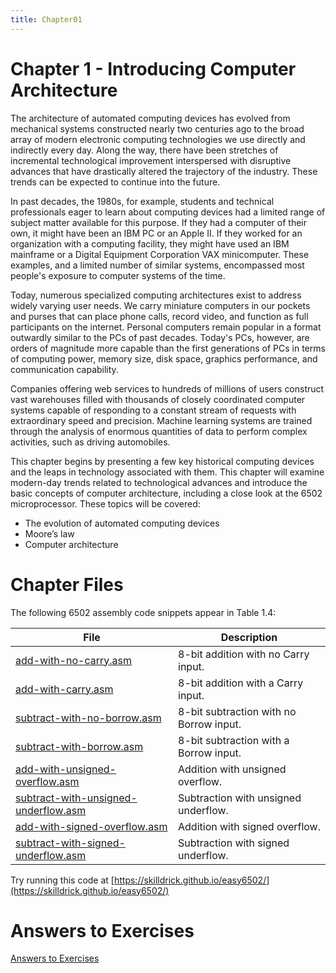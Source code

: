 ```yaml
---
title: Chapter01
---
```


# Chapter 1 - Introducing Computer Architecture

The architecture of automated computing devices has evolved from mechanical systems
constructed nearly two centuries ago to the broad array of modern electronic computing
technologies we use directly and indirectly every day. Along the way, there have been
stretches of incremental technological improvement interspersed with disruptive advances
that have drastically altered the trajectory of the industry. These trends can be expected
to continue into the future.

In past decades, the 1980s, for example, students and technical professionals eager to learn
about computing devices had a limited range of subject matter available for this purpose.
If they had a computer of their own, it might have been an IBM PC or an Apple II. If
they worked for an organization with a computing facility, they might have used an IBM
mainframe or a Digital Equipment Corporation VAX minicomputer. These examples, and
a limited number of similar systems, encompassed most people's exposure to computer
systems of the time.

Today, numerous specialized computing architectures exist to address widely varying user
needs. We carry miniature computers in our pockets and purses that can place phone
calls, record video, and function as full participants on the internet. Personal computers
remain popular in a format outwardly similar to the PCs of past decades. Today's PCs,
however, are orders of magnitude more capable than the first generations of PCs in
terms of computing power, memory size, disk space, graphics performance, and
communication capability.

Companies offering web services to hundreds of millions of users construct vast
warehouses filled with thousands of closely coordinated computer systems capable
of responding to a constant stream of requests with extraordinary speed and precision.
Machine learning systems are trained through the analysis of enormous quantities
of data to perform complex activities, such as driving automobiles.

This chapter begins by presenting a few key historical computing devices and the leaps in
technology associated with them. This chapter will examine modern-day trends related
to technological advances and introduce the basic concepts of computer architecture,
including a close look at the 6502 microprocessor. These topics will be covered:
* The evolution of automated computing devices  
* Moore’s law
* Computer architecture

# Chapter Files

The following 6502 assembly code snippets appear in Table 1.4:

File | Description
---- | -----------
[add-with-no-carry.asm](src/add-with-no-carry.asm) | 8-bit addition with no Carry input.
[add-with-carry.asm](src/add-with-carry.asm) | 8-bit addition with a Carry input.
[subtract-with-no-borrow.asm](src/subtract-with-no-borrow.asm) | 8-bit subtraction with no Borrow input. 
[subtract-with-borrow.asm](src/subtract-with-borrow.asm) | 8-bit subtraction with a Borrow input. 
[add-with-unsigned-overflow.asm](src/add-with-unsigned-overflow.asm) | Addition with unsigned overflow. 
[subtract-with-unsigned-underflow.asm](src/subtract-with-unsigned-underflow.asm) | Subtraction with unsigned underflow.
[add-with-signed-overflow.asm](src/add-with-signed-overflow.asm) | Addition with signed overflow. 
[subtract-with-signed-underflow.asm](src/subtract-with-signed-underflow.asm) | Subtraction with signed underflow. 

Try running this code at [https://skilldrick.github.io/easy6502/](https://skilldrick.github.io/easy6502/)

# Answers to Exercises
[Answers to Exercises](Answers%20to%20Exercises/)